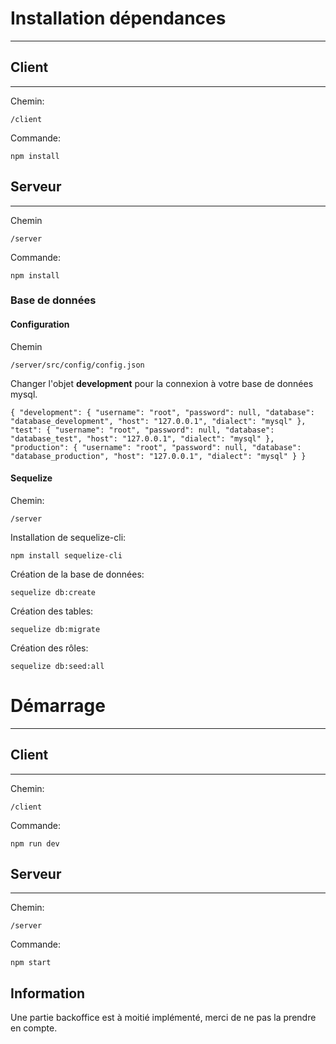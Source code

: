 # Installation dépendances
---
## Client
---
Chemin:

`/client`

Commande:

`npm install`

## Serveur
---
Chemin

`/server`

Commande:

`npm install`

### Base de données
#### Configuration

Chemin

`/server/src/config/config.json`

Changer l'objet **development** pour la connexion à votre base de données mysql.

`{
  "development": {
    "username": "root",
    "password": null,
    "database": "database_development",
    "host": "127.0.0.1",
    "dialect": "mysql"
  },
  "test": {
    "username": "root",
    "password": null,
    "database": "database_test",
    "host": "127.0.0.1",
    "dialect": "mysql"
  },
  "production": {
    "username": "root",
    "password": null,
    "database": "database_production",
    "host": "127.0.0.1",
    "dialect": "mysql"
  }
}
`

#### Sequelize
Chemin:

`/server`

Installation de sequelize-cli:

`npm install sequelize-cli`

Création de la base de données:

`sequelize db:create `

Création des tables:

`sequelize db:migrate`

Création des rôles:

`sequelize db:seed:all`


# Démarrage
---
## Client
---
Chemin:

`/client`

Commande:

`npm run dev`

## Serveur
---
Chemin:

`/server`

Commande:

`npm start`

## Information

Une partie backoffice est à moitié implémenté, merci de ne pas la prendre en compte.